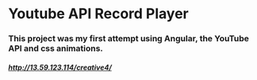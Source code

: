 # Youtube API Record Player

### This project was my first attempt using Angular, the YouTube API and css animations.

##### http://13.59.123.114/creative4/


